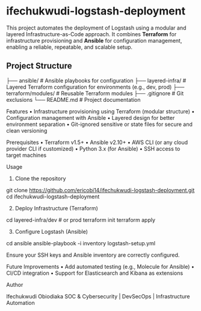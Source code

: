 
# ifechukwudi-logstash-deployment

This project automates the deployment of Logstash using a modular and layered Infrastructure-as-Code approach. It combines **Terraform** for infrastructure provisioning and **Ansible** for configuration management, enabling a reliable, repeatable, and scalable setup.

## Project Structure

├── ansible/                # Ansible playbooks for configuration
├── layered-infra/          # Layered Terraform configuration for environments (e.g., dev, prod)
├── terraform/modules/      # Reusable Terraform modules
├── .gitignore              # Git exclusions
└── README.md               # Project documentation

Features
	•	Infrastructure provisioning using Terraform (modular structure)
	•	Configuration management with Ansible
	•	Layered design for better environment separation
	•	Git-ignored sensitive or state files for secure and clean versioning

Prerequisites
	•	Terraform v1.5+
	•	Ansible v2.10+
	•	AWS CLI (or any cloud provider CLI if customized)
	•	Python 3.x (for Ansible)
	•	SSH access to target machines

Usage

1. Clone the repository

git clone https://github.com/ericobi14/ifechukwudi-logstash-deployment.git
cd ifechukwudi-logstash-deployment

2. Deploy Infrastructure (Terraform)

cd layered-infra/dev  # or prod
terraform init
terraform apply

3. Configure Logstash (Ansible)

cd ansible
ansible-playbook -i inventory logstash-setup.yml

Ensure your SSH keys and Ansible inventory are correctly configured.

Future Improvements
	•	Add automated testing (e.g., Molecule for Ansible)
	•	CI/CD integration
	•	Support for Elasticsearch and Kibana as extensions

Author

Ifechukwudi Obiodiaka
SOC & Cybersecurity | DevSecOps | Infrastructure Automation
